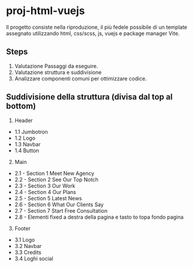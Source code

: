 # proj-html-vuejs
Il progetto consiste nella riproduzione, il più fedele possibile di un template assegnato utilizzando html, css/scss, js, vuejs e package manager Vite. 


## Steps

1. Valutazione Passaggi da eseguire.
2. Valutazione struttura e suddivisione
3. Analizzare componenti comuni per ottimizzare codice.

## Suddivisione della struttura (divisa dal top al bottom)

1.  Header
  - 1.1 Jumbotron
  - 1.2 Logo
  - 1.3 Navbar
  - 1.4 Button

2. Main
  - 2.1 - Section 1 Meet New Agency
  - 2.2 - Section 2 See Our Top Notch
  - 2.3 - Section 3 Our Work
  - 2.4 - Section 4 Our Plans
  - 2.5 - Section 5 Latest News
  - 2.6 - Section 6 What Our Clients Say
  - 2.7 - Section 7 Start Free Consultation
  - 2.8 - Elementi fixed a destra della pagina e tasto to topa fondo pagina

3. Footer
  - 3.1 Logo
  - 3.2 Navbar
  - 3.3 Credits
  - 3.4 Loghi social
